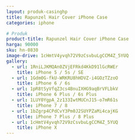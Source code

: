 ```yaml
---
layout: produk-casinghp
title: Rapunzel Hair Cover iPhone Case
categories: iphone

# Produk
product-title: Rapunzel Hair Cover iPhone Case
harga: 90000
sku: hn-0830
image-drive: 1cHmtV4yvqh72V9zCsvbuLgCCM4Z_5YUQ
gallery:
  - url: 1RniLJKMQAn0ZVjEFRkd4KkD91lGcRWEr
    title: iPhone 5 / 5s / SE
  - url: 1Gdm0G-fkU-WRKRU8hHDVZ-i4GOzTZzoO
    title: iPhone 6 / 6s
  - url: 1pR8tSyVfqZ3cs4BnuIXHG9aqBrVFLbkV
    title: iPhone 6 Plus / 6s Plus
  - url: 1LUY0YgpA_2z133IwtMUCnJ15-o7mR61s
    title: iPhone 7 / 8
  - url: 1bZgrp4CPdCvY3Pm0J2SUYPZaMi4cajKG
    title: iPhone 7 Plus / 8 Plus
  - url: 1cHmtV4yvqh72V9zCsvbuLgCCM4Z_5YUQ
    title: iPhone X
---
```

